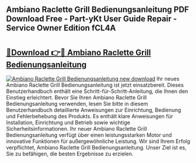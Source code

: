 ## Ambiano Raclette Grill Bedienungsanleitung PDF Download Free - Part-yKt User Guide Repair - Service Owner Edition fCL4A

# <h2><a href="http://df5e5c.blite.top/?on=Ambiano+Raclette+Grill+Bedienungsanleitung">🔗Download 👉🔴 Ambiano Raclette Grill Bedienungsanleitung</a></h2>

[![Ambiano Raclette Grill Bedienungsanleitung new download](https://i.imgur.com/lujVjoI.png)](http://df5e5c.blite.top/?on=Ambiano+Raclette+Grill+Bedienungsanleitung)
Ihr neues Ambiano Raclette Grill Bedienungsanleitung ist jetzt einsatzbereit. Dieses Benutzerhandbuch enthält eine Schritt-für-Schritt-Anleitung, die Ihnen den Einstieg erleichtert. Bevor Sie Ihren Ambiano Raclette Grill Bedienungsanleitung verwenden, lesen Sie bitte in diesem Benutzerhandbuch detaillierte Anweisungen zur Einrichtung, Bedienung und Fehlerbehebung des Produkts. Es enthält klare Anweisungen für Installation, Einrichtung und Betrieb sowie wichtige Sicherheitsinformationen. Ihr neuer Ambiano Raclette Grill Bedienungsanleitung verfügt über einen leistungsstarken Motor und innovative Funktionen für außergewöhnliche Leistung. Wir sind Ihrem Erfolg verpflichtet, Ambiano Raclette Grill Bedienungsanleitung. Unser Ziel ist es, Sie zu befähigen, die besten Ergebnisse zu erzielen.
